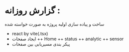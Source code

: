 # گزارش روزانه :
ساخت و پیاده سازی اولیه پروژه به صورت خواسته شده
+ react by vite(.tsx)
+ ایجاد صفحات
++ Home
++ status
++ analytic
++ sensor
 + پیکر بندی مسیریابی بین صفحات 
